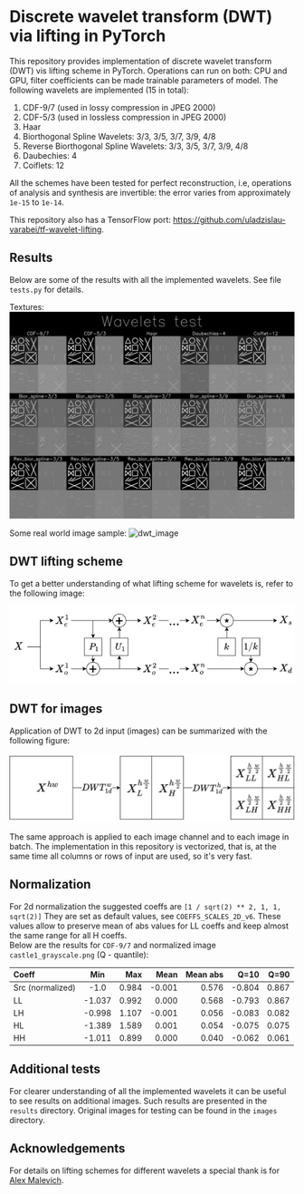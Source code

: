 # Discrete wavelet transform (DWT) via lifting in PyTorch

This repository provides implementation of discrete wavelet transform (DWT) vis lifting scheme in PyTorch.
Operations can run on both: CPU and GPU, filter coefficients can be made trainable parameters of model.
The following wavelets are implemented (15 in total):
1) CDF-9/7 (used in lossy compression in JPEG 2000)
2) CDF-5/3 (used in lossless compression in JPEG 2000)
3) Haar
4) Biorthogonal Spline Wavelets: 3/3, 3/5, 3/7, 3/9, 4/8
5) Reverse Biorthogonal Spline Wavelets: 3/3, 3/5, 3/7, 3/9, 4/8
6) Daubechies: 4
7) Coiflets: 12

All the schemes have been tested for perfect reconstruction, i.e, operations of analysis and synthesis are invertible: 
the error varies from approximately `1e-15` to `1e-14`.

This repository also has a TensorFlow port: https://github.com/uladzislau-varabei/tf-wavelet-lifting.



## Results 

Below are some of the results with all the implemented wavelets. See file `tests.py` for details.

Textures:
![dwt_textures](results/wavelets_textures.png)

Some real world image sample:
![dwt_image](results/wavelets_castle2.png)



## DWT lifting scheme

To get a better understanding of what lifting scheme for wavelets is, refer to the following image:

![DWT_lifting](figs/DWT_Lifting.png)



## DWT for images

Application of DWT to 2d input (images) can be summarized with the following figure:

![DWT_2d](figs/DWT_2d.png)

The same approach is applied to each image channel and to each image in batch. 
The implementation in this repository is vectorized, that is, at the same time all columns or rows of input are used, 
so it's very fast. 


## Normalization

For 2d normalization the suggested coeffs are `[1 / sqrt(2) ** 2, 1, 1, sqrt(2)]`
They are set as default values, see `COEFFS_SCALES_2D_v6`. 
These values allow to preserve mean of abs values for LL coeffs and keep almost the same range for all H coeffs.
<br> Below are the results for `CDF-9/7` and normalized image `castle1_grayscale.png` (Q - quantile):

| Coeff            |  Min   |   Max |   Mean | Mean abs |   Q=10 |  Q=90 |
|:-----------------|:------:|------:|-------:|---------:|-------:|------:|
| Src (normalized) |  -1.0  | 0.984 | -0.001 |    0.576 | -0.804 | 0.867 |
| LL               | -1.037 | 0.992 |  0.000 |    0.568 | -0.793 | 0.867 |
| LH               | -0.998 | 1.107 | -0.001 |    0.056 | -0.083 | 0.082 |
| HL               | -1.389 | 1.589 |  0.001 |    0.054 | -0.075 | 0.075 |
| HH               | -1.011 | 0.899 |  0.000 |    0.040 | -0.062 | 0.061 |


## Additional tests 

For clearer understanding of all the implemented wavelets it can be useful to see results on additional images. 
Such results are presented in the `results` directory. 
Original images for testing can be found in the `images` directory.


## Acknowledgements

For details on lifting schemes for different wavelets a special thank is for 
[Alex Malevich](https://scholar.google.com/citations?user=lQt-qqUAAAAJ&hl=eng).
